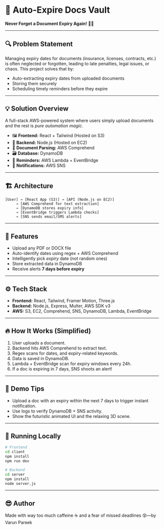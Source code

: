 # 🚀 Auto-Expire Docs Vault

**Never Forget a Document Expiry Again!** 🧠📅

---

## 🔍 Problem Statement

Managing expiry dates for documents (insurance, licenses, contracts, etc.) is often neglected or forgotten, leading to late penalties, legal issues, or chaos. This project solves that by:

* Auto-extracting expiry dates from uploaded documents
* Storing them securely
* Scheduling timely reminders before they expire

---

## 💡 Solution Overview

A full-stack AWS-powered system where users simply upload documents and the rest is *pure automation magic*.

* 🖼 **Frontend:** React + Tailwind (Hosted on S3)
* 🧠 **Backend:** Node.js (Hosted on EC2)
* 📜 **Document Parsing:** AWS Comprehend
* 🗃️ **Database:** DynamoDB
* 🔔 **Reminders:** AWS Lambda + EventBridge
* 📩 **Notifications:** AWS SNS

---

## 🏗 Architecture

```
[User] → [React App (S3)] → [API (Node.js on EC2)]
     → [AWS Comprehend for text extraction]
     → [DynamoDB stores expiry info]
     → [EventBridge triggers Lambda checks]
     → [SNS sends email/SMS alerts]
```

---

## 🔧 Features

* Upload any PDF or DOCX file
* Auto-identify dates using regex + AWS Comprehend
* Intelligently pick *expiry* date (not random ones)
* Store extracted data in DynamoDB
* Receive alerts **7 days before expiry**

---

## ⚙ Tech Stack

* **Frontend:** React, Tailwind, Framer Motion, Three.js
* **Backend:** Node.js, Express, Multer, AWS SDK v3
* **AWS:** S3, EC2, Comprehend, SNS, DynamoDB, Lambda, EventBridge

---

## 🔥 How It Works (Simplified)

1. User uploads a document.
2. Backend hits AWS Comprehend to extract text.
3. Regex scans for dates, and expiry-related keywords.
4. Data is saved in DynamoDB.
5. Lambda + EventBridge scan for expiry windows every 24h.
6. If a doc is expiring in 7 days, SNS shoots an alert!

---

## 🧪 Demo Tips

* Upload a doc with an expiry within the next 7 days to trigger instant notification.
* Use logs to verify DynamoDB + SNS activity.
* Show the futuristic animated UI and the relaxing 3D scene.

---

## 🏁 Running Locally

```bash
# Frontend
cd client
npm install
npm run dev

# Backend
cd server
npm install
node server.js
```

---

## 😎 Author

Made with way too much caffeine ☕ and a fear of missed deadlines 😵‍—by Varun Pareek
